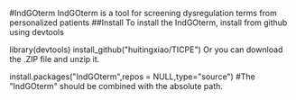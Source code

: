 #IndGOterm
IndGOterm is a tool for screening dysregulation terms from personalized patients
##Install
To install the IndGOterm, install from github using devtools<br>

library(devtools)
install_github("huitingxiao/TICPE")
Or you can download the .ZIP file and unzip it.

install.packages("IndGOterm",repos = NULL,type="source")
#The "IndGOterm" should be combined with the absolute path.
